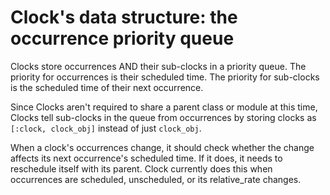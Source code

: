 
# Clock's data structure: the occurrence priority queue

Clocks store occurrences AND their sub-clocks in a priority queue. The priority for occurrences is their scheduled time. The priority for sub-clocks is the scheduled time of their next occurrence.

Since Clocks aren't required to share a parent class or module at this time, Clocks tell sub-clocks in the queue from occurrences by storing clocks as `[:clock, clock_obj]` instead of just `clock_obj`.

When a clock's occurrences change, it should check whether the change affects its next occurrence's scheduled time. If it does, it needs to reschedule itself with its parent. Clock currently does this when occurrences are scheduled, unscheduled, or its relative_rate changes.
